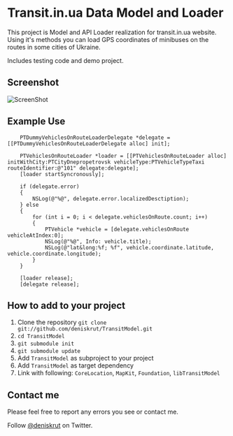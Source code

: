 # Transit.in.ua Data Model and Loader

This project is Model and API Loader realization for transit.in.ua website. Using it's methods you can load GPS coordinates of minibuses on the routes in some cities of Ukraine.

Includes testing code and demo project.

## Screenshot

![ScreenShot](https://raw.github.com/deniskrut/TransitModel/master/screenshot.png)

## Example Use

```objc
	PTDummyVehiclesOnRouteLoaderDelegate *delegate = [[PTDummyVehiclesOnRouteLoaderDelegate alloc] init];

	PTVehiclesOnRouteLoader *loader = [[PTVehiclesOnRouteLoader alloc] initWithCity:PTCityDnepropetrovsk vehicleType:PTVehicleTypeTaxi routeIdentifier:@"101" delegate:delegate];
	[loader startSyncronously];
	
	if (delegate.error)
	{
		NSLog(@"%@", delegate.error.localizedDesctiption);
	} else
	{
		for (int i = 0; i < delegate.vehiclesOnRoute.count; i++)
		{
			PTVehicle *vehicle = [delegate.vehiclesOnRoute vehicleAtIndex:0];
			NSLog(@"%@", Info: vehicle.title);
			NSLog(@"lat&long:%f; %f", vehicle.coordinate.latitude, vehicle.coordinate.longitude);
		}
	}
	
	[loader release];
	[delegate release];
```

## How to add to your project

1. Clone the repository `git clone git://github.com/deniskrut/TransitModel.git`
2. `cd TransitModel`
3. `git submodule init`
4. `git submodule update`
5. Add `TransitModel` as subproject to your project
6. Add `TransitModel` as target dependency
7. Link with following: `CoreLocation`, `MapKit`, `Foundation`, `libTransitModel`

## Contact me

Please feel free to report any errors you see or contact me.

Follow [@deniskrut](http://twitter.com/deniskrut) on Twitter.
